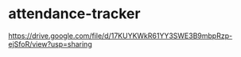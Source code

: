 # attendance-tracker
https://drive.google.com/file/d/17KUYKWkR61YY3SWE3B9mbpRzp-ejSfoR/view?usp=sharing
